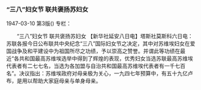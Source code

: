 ### “三八”妇女节  联共褒扬苏妇女

1947-03-10
第3版()
专栏：

　　“三八”妇女节
    联共褒扬苏妇女
    【新华社延安八日电】塔斯社莫斯科六日电：苏联各报今日公布联共中央纪念“三八”国际妇女节之决定，其中对苏维埃妇女在爱国战争及和平建设中为祖国所尽之功绩，予以崇高之赞誉。并谓此等功绩在最近“各共和国最高苏维埃选举中得到了辉煌的表现，优秀妇女当选苏联最高苏维埃代表者有二七七名，当选为各加盟与自治共和国最高苏维埃代表者有一千七百名”。决议指出：苏维埃政府对母亲极为关心，一九四七年预算中，有五十九亿卢布，是用以帮助大家庭母亲与单身母亲。

